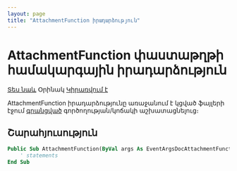 ```yaml
---
layout: page
title: "AttachmentFunction իրադարձություն"
---
```


# AttachmentFunction փաստաթղթի համակարգային իրադարձություն

[Տես նաև](../scriptstproced.md) Օրինակ [Կիրառվում է](../Defs/doc.md)

AttachmentFunction իրադարձությունը առաջանում է կցված ֆայլերի էջում [գրանցված](../Functions/AsAttachmentCollection/RegistrFunction.md) գործողության/կոճակի աշխատացնելուց։

## Շարահյուսություն

``` vb
Public Sub AttachmentFunction(ByVal args As EventArgsDocAttachmentFunction)
    ' statements
End Sub
```

